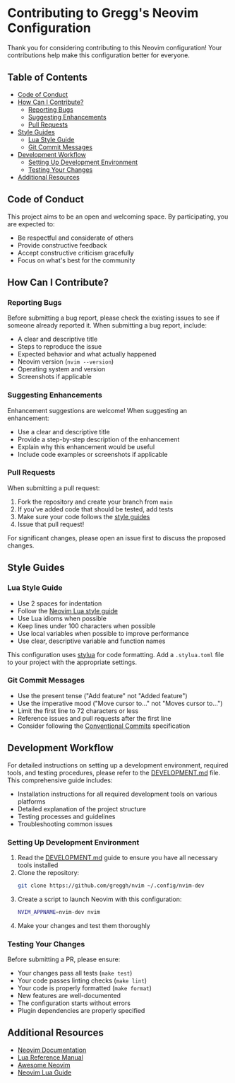 # Contributing to Gregg's Neovim Configuration

Thank you for considering contributing to this Neovim configuration! Your contributions help make this configuration better for everyone.

## Table of Contents

- [Code of Conduct](#code-of-conduct)
- [How Can I Contribute?](#how-can-i-contribute)
  - [Reporting Bugs](#reporting-bugs)
  - [Suggesting Enhancements](#suggesting-enhancements)
  - [Pull Requests](#pull-requests)
- [Style Guides](#style-guides)
  - [Lua Style Guide](#lua-style-guide)
  - [Git Commit Messages](#git-commit-messages)
- [Development Workflow](#development-workflow)
  - [Setting Up Development Environment](#setting-up-development-environment)
  - [Testing Your Changes](#testing-your-changes)
- [Additional Resources](#additional-resources)

## Code of Conduct

This project aims to be an open and welcoming space. By participating, you are expected to:

- Be respectful and considerate of others
- Provide constructive feedback
- Accept constructive criticism gracefully
- Focus on what's best for the community

## How Can I Contribute?

### Reporting Bugs

Before submitting a bug report, please check the existing issues to see if someone already reported it. When submitting a bug report, include:

- A clear and descriptive title
- Steps to reproduce the issue
- Expected behavior and what actually happened
- Neovim version (`nvim --version`)
- Operating system and version
- Screenshots if applicable

### Suggesting Enhancements

Enhancement suggestions are welcome! When suggesting an enhancement:

- Use a clear and descriptive title
- Provide a step-by-step description of the enhancement
- Explain why this enhancement would be useful
- Include code examples or screenshots if applicable

### Pull Requests

When submitting a pull request:

1. Fork the repository and create your branch from `main`
2. If you've added code that should be tested, add tests
3. Make sure your code follows the [style guides](#style-guides)
4. Issue that pull request!

For significant changes, please open an issue first to discuss the proposed changes.

## Style Guides

### Lua Style Guide

- Use 2 spaces for indentation
- Follow the [Neovim Lua style guide](https://github.com/neovim/neovim/wiki/Lua-guide)
- Use Lua idioms when possible
- Keep lines under 100 characters when possible
- Use local variables when possible to improve performance
- Use clear, descriptive variable and function names

This configuration uses [stylua](https://github.com/JohnnyMorganz/StyLua) for code formatting. Add a `.stylua.toml` file to your project with the appropriate settings.

### Git Commit Messages

- Use the present tense ("Add feature" not "Added feature")
- Use the imperative mood ("Move cursor to..." not "Moves cursor to...")
- Limit the first line to 72 characters or less
- Reference issues and pull requests after the first line
- Consider following the [Conventional Commits](https://www.conventionalcommits.org/) specification

## Development Workflow

For detailed instructions on setting up a development environment, required tools, and testing procedures, please refer to the [DEVELOPMENT.md](DEVELOPMENT.md) file. This comprehensive guide includes:

- Installation instructions for all required development tools on various platforms
- Detailed explanation of the project structure
- Testing processes and guidelines
- Troubleshooting common issues

### Setting Up Development Environment

1. Read the [DEVELOPMENT.md](DEVELOPMENT.md) guide to ensure you have all necessary tools installed
2. Clone the repository:
   ```bash
   git clone https://github.com/greggh/nvim ~/.config/nvim-dev
   ```
3. Create a script to launch Neovim with this configuration:
   ```bash
   NVIM_APPNAME=nvim-dev nvim
   ```
4. Make your changes and test them thoroughly

### Testing Your Changes

Before submitting a PR, please ensure:

- Your changes pass all tests (`make test`)
- Your code passes linting checks (`make lint`)
- Your code is properly formatted (`make format`)
- New features are well-documented
- The configuration starts without errors
- Plugin dependencies are properly specified

## Additional Resources

- [Neovim Documentation](https://neovim.io/doc/)
- [Lua Reference Manual](https://www.lua.org/manual/5.1/)
- [Awesome Neovim](https://github.com/rockerBOO/awesome-neovim)
- [Neovim Lua Guide](https://github.com/nanotee/nvim-lua-guide)